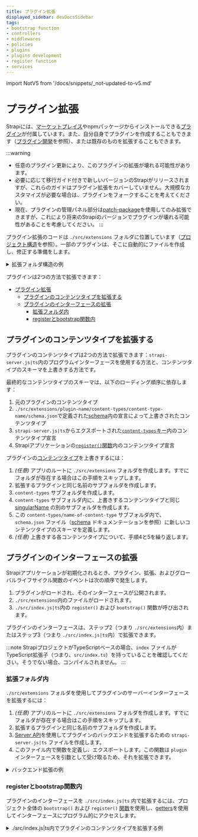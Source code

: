 ```yaml
---
title: プラグイン拡張
displayed_sidebar: devDocsSidebar
tags:
- bootstrap function
- controllers
- middlewares
- policies
- plugins
- plugins development
- register function 
- services
---
```


import NotV5 from '/docs/snippets/_not-updated-to-v5.md'

# プラグイン拡張

<NotV5 />

Strapiには、[マーケットプレイス](/user-docs/plugins/installing-plugins-via-marketplace#installing-marketplace-plugins-and-providers)やnpmパッケージからインストールできる[プラグイン](/dev-docs/plugins)が付属しています。また、自分自身でプラグインを作成することもできます（[プラグイン開発](/dev-docs/plugins/developing-plugins)を参照）、または既存のものを拡張することもできます。

:::warning
* 任意のプラグイン更新により、このプラグインの拡張が壊れる可能性があります。
* 必要に応じて移行ガイド付きで新しいバージョンのStrapiがリリースされますが、これらのガイドはプラグイン拡張をカバーしていません。大規模なカスタマイズが必要な場合は、プラグインをフォークすることを考えてください。
* 現在、プラグインの管理パネル部分は[patch-package](https://www.npmjs.com/package/patch-package)を使用してのみ拡張できますが、これにより将来のStrapiのバージョンでプラグインが壊れる可能性があることを考慮してください。
:::

プラグイン拡張のコードは `./src/extensions` フォルダに位置しています（[プロジェクト構造](/dev-docs/project-structure)を参照）。一部のプラグインは、そこに自動的にファイルを作成し、修正する準備をします。

<details> 
<summary>拡張フォルダ構造の例</summary>

```bash
/extensions
  /some-plugin-to-extend
    strapi-server.js|ts
    /content-types
      /some-content-type-to-extend
        model.json
      /another-content-type-to-extend
        model.json
  /another-plugin-to-extend
    strapi-server.js|ts
```
</details>

プラグインは2つの方法で拡張できます：

- [プラグイン拡張](#プラグイン拡張)
  - [プラグインのコンテンツタイプを拡張する](#プラグインのコンテンツタイプを拡張する)
  - [プラグインのインターフェースの拡張](#プラグインのインターフェースの拡張)
    - [拡張フォルダ内](#拡張フォルダ内)
    - [registerとbootstrap関数内](#registerとbootstrap関数内)

## プラグインのコンテンツタイプを拡張する

プラグインのコンテンツタイプは2つの方法で拡張できます：`strapi-server.js|ts`内のプログラムインターフェースを使用する方法と、コンテンツタイプのスキーマを上書きする方法です。

最終的なコンテンツタイプのスキーマは、以下のローディング順序に依存します：

1. 元のプラグインのコンテンツタイプ
2. `./src/extensions/plugin-name/content-types/content-type-name/schema.json`で定義された[schema](/dev-docs/backend-customization/models#model-schema)内の宣言によって上書きされたコンテンツタイプ
3. `strapi-server.js|ts`からエクスポートされた[`content-types`キー](/dev-docs/plugins/server-api#content-types)内のコンテンツタイプ宣言
4. Strapiアプリケーションの[`register()`関数](/dev-docs/configurations/functions#register)内のコンテンツタイプ宣言

プラグインの[コンテンツタイプ](/dev-docs/backend-customization/models)を上書きするには：

1. _(任意)_ アプリのルートに `./src/extensions` フォルダを作成します。すでにフォルダが存在する場合はこの手順をスキップします。
2. 拡張するプラグインと同じ名前のサブフォルダを作成します。
3. `content-types` サブフォルダを作成します。
4. `content-types` サブフォルダ内に、上書きするコンテンツタイプと同じ [singularName](/dev-docs/backend-customization/models#model-information) の別のサブフォルダを作成します。
5. この `content-types/name-of-content-type` サブフォルダ内で、`schema.json` ファイル（[schema](/dev-docs/backend-customization/models#model-schema) ドキュメンテーションを参照）に新しいコンテンツタイプのスキーマを定義します。
6. _(任意)_ 上書きする各コンテンツタイプについて、手順4と5を繰り返します。

## プラグインのインターフェースの拡張

Strapiアプリケーションが初期化されるとき、プラグイン、拡張、およびグローバルライフサイクル関数のイベントは次の順序で発生します。

1. プラグインがロードされ、そのインターフェースが公開されます。
2. `./src/extensions`内のファイルがロードされます。
3. `./src/index.js|ts`内の `register()` および `bootstrap()` 関数が呼び出されます。

プラグインのインターフェースは、ステップ2（つまり `./src/extensions`内）またはステップ3（つまり `./src/index.js|ts`内）で拡張できます。

:::note
StrapiプロジェクトがTypeScriptベースの場合、`index` ファイルがTypeScript拡張子（つまり、`src/index.ts`）を持っていることを確認してください。そうでない場合、コンパイルされません。
:::

### 拡張フォルダ内

`./src/extensions` フォルダを使用してプラグインのサーバーインターフェースを拡張するには：

1. _(任意)_ アプリのルートに `./src/extensions` フォルダを作成します。すでにフォルダが存在する場合はこの手順をスキップします。
2. 拡張するプラグインと同じ名前のサブフォルダを作成します。
3. [Server API](/dev-docs/plugins/server-api)を使用してプラグインのバックエンドを拡張するための `strapi-server.js|ts` ファイルを作成します。
4. このファイル内で関数を定義し、エクスポートします。この関数は `plugin` インターフェースを引数として受け取るため、それを拡張できます。

<details>
<summary>バックエンド拡張の例</summary>

```js title="./src/extensions/some-plugin-to-extend/strapi-server.js|ts"

module.exports = (plugin) => {
  plugin.controllers.controllerA.find = (ctx) => {};

  plugin.policies[newPolicy] = (ctx) => {};

  plugin.routes['content-api'].routes.push({
    method: 'GET',
    path: '/route-path',
    handler: 'controller.action',
  });

  return plugin;
};
```
</details>

### registerとbootstrap関数内

プラグインのインターフェースを `./src/index.js|ts` 内で拡張するには、プロジェクト全体の `bootstrap()` および `register()` [関数](/dev-docs/configurations/functions)を使用し、[getters](/dev-docs/plugins/server-api#usage)を使用してインターフェースにプログラム的にアクセスします。

<details>
<summary>./src/index.js|ts内でプラグインのコンテンツタイプを拡張する例</summary>

```js title="./src/index.js|ts"

<details>

```markdown
module.exports = {
  register({ strapi }) {
    const contentTypeName = strapi.contentType('plugin::my-plugin.content-type-name')  
    contentTypeName.attributes = {
      // 既に定義されている属性を広げる
      ...contentTypeName.attributes,
      // 新たに追加する、または属性を上書きする
      'toto': {
        type: 'string',
      }
    }
  },
  bootstrap({ strapi }) {},
};
```
</details>
